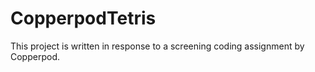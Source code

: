 # CopperpodTetris
This project is written in response to a screening coding assignment by Copperpod. 
